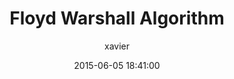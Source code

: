 ---
layout: post
current: post
cover: 'assets/images/covers/algorithms2.jpg'
navigation: True
title: Floyd Warshall Algorithm
date: 2015-06-05 18:41:00
tags: algorithms, cpp, c++
class: post-template
subclass: 'post tag-algorithms'
author: xavier
---